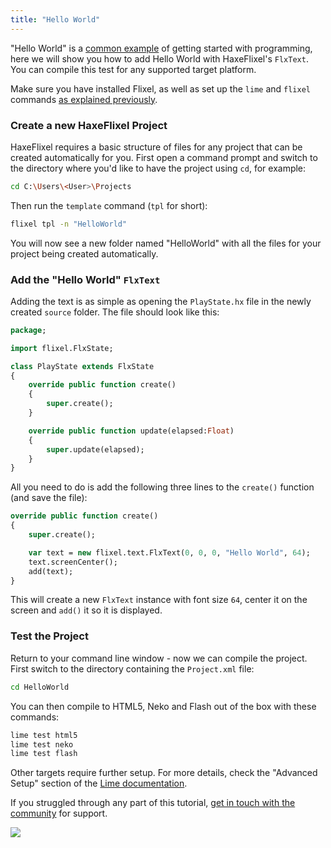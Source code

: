 ```yaml
---
title: "Hello World"
---
```


"Hello World" is a [common example](http://en.wikipedia.org/wiki/Hello_world_program) of getting started with programming, here we will show you how to add Hello World with HaxeFlixel's `FlxText`. You can compile this test for any supported target platform.

Make sure you have installed Flixel, as well as set up the `lime` and `flixel` commands [as explained previously](/documentation/install-haxeflixel/).

### Create a new HaxeFlixel Project

HaxeFlixel requires a basic structure of files for any project that can be created automatically for you. First open a command prompt and switch to the directory where you'd like to have the project using `cd`, for example:

``` bash
cd C:\Users\<User>\Projects
```

Then run the `template` command (`tpl` for short):

``` bash
flixel tpl -n "HelloWorld"
```

You will now see a new folder named "HelloWorld" with all the files for your project being created automatically.

### Add the "Hello World" `FlxText`

Adding the text is as simple as opening the `PlayState.hx` file in the newly created `source` folder. The file should look like this:

``` haxe
package;

import flixel.FlxState;

class PlayState extends FlxState
{
	override public function create()
	{
		super.create();
	}

	override public function update(elapsed:Float)
	{
		super.update(elapsed);
	}
}
```

All you need to do is add the following three lines to the `create()` function (and save the file):

``` haxe
override public function create()
{
	super.create();

	var text = new flixel.text.FlxText(0, 0, 0, "Hello World", 64);
	text.screenCenter();
	add(text);
}
```

This will create a new `FlxText` instance with font size `64`, center it on the screen and `add()` it so it is displayed.

### Test the Project

Return to your command line window - now we can compile the project. First switch to the directory containing the `Project.xml` file:

``` bash
cd HelloWorld
```

You can then compile to HTML5, Neko and Flash out of the box with these commands:

``` bash
lime test html5
lime test neko
lime test flash
```

Other targets require further setup. For more details, check the "Advanced Setup" section of the [Lime documentation](https://lime.openfl.org/docs/home/).

If you struggled through any part of this tutorial, [get in touch with the community](/documentation/community/) for support.

![](../images/00_getting_started/hello-world.png)
